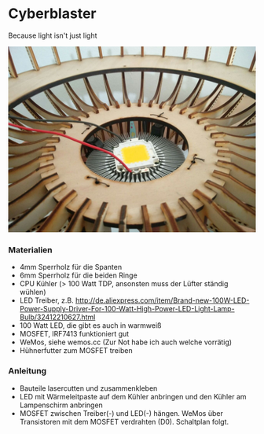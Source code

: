 # Cyberblaster
Because light isn't just light

![Image of a cyberblaster](https://raw.githubusercontent.com/HPIMakerKlub/Cyberblaster/master/photo357857809430327000.jpg)
### Materialien
- 4mm Sperrholz für die Spanten
- 6mm Sperrholz für die beiden Ringe
- CPU Kühler (> 100 Watt TDP, ansonsten muss der Lüfter ständig wühlen)
- LED Treiber, z.B. http://de.aliexpress.com/item/Brand-new-100W-LED-Power-Supply-Driver-For-100-Watt-High-Power-LED-Light-Lamp-Bulb/32412210627.html
- 100 Watt LED, die gibt es auch in warmweiß
- MOSFET, IRF7413 funktioniert gut
- WeMos, siehe wemos.cc (Zur Not habe ich auch welche vorrätig)
- Hühnerfutter zum MOSFET treiben

### Anleitung
- Bauteile lasercutten und zusammenkleben
- LED mit Wärmeleitpaste auf dem Kühler anbringen und den Kühler am Lampenschirm anbringen
- MOSFET zwischen Treiber(-) und LED(-) hängen. WeMos über Transistoren mit dem MOSFET verdrahten (D0). Schaltplan folgt.
